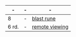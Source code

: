 -|-|-
-|-|-
8     |-| [blast rune](#-blast-rune-sp-)
6 rd. |-| [remote viewing](#-remote-viewing-sp-)